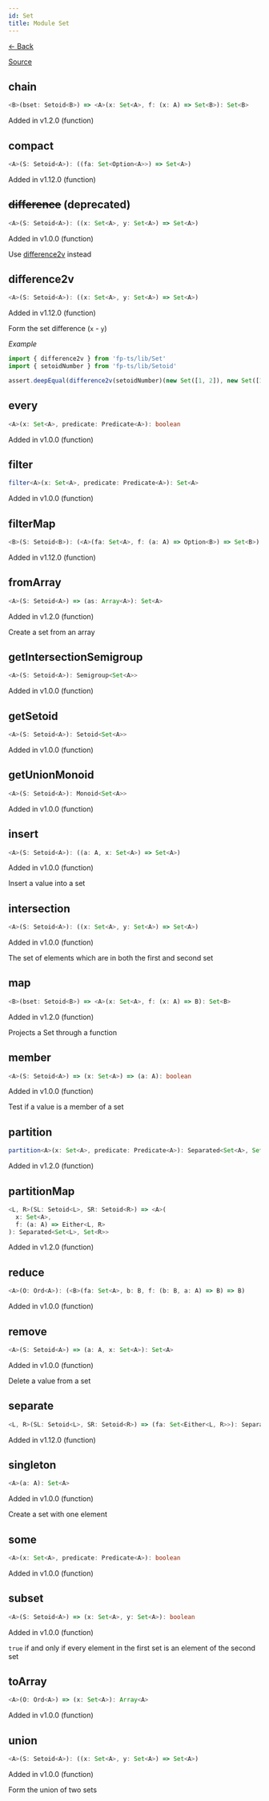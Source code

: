 ```yaml
---
id: Set
title: Module Set
---
```


[← Back](.)

[Source](https://github.com/gcanti/fp-ts/blob/master/src/Set.ts)

## chain

```ts
<B>(bset: Setoid<B>) => <A>(x: Set<A>, f: (x: A) => Set<B>): Set<B>
```

Added in v1.2.0 (function)

## compact

```ts
<A>(S: Setoid<A>): ((fa: Set<Option<A>>) => Set<A>)
```

Added in v1.12.0 (function)

## ~~difference~~ (deprecated)

```ts
<A>(S: Setoid<A>): ((x: Set<A>, y: Set<A>) => Set<A>)
```

Added in v1.0.0 (function)

Use [difference2v](#difference2v) instead

## difference2v

```ts
<A>(S: Setoid<A>): ((x: Set<A>, y: Set<A>) => Set<A>)
```

Added in v1.12.0 (function)

Form the set difference (`x` - `y`)

_Example_

```ts
import { difference2v } from 'fp-ts/lib/Set'
import { setoidNumber } from 'fp-ts/lib/Setoid'

assert.deepEqual(difference2v(setoidNumber)(new Set([1, 2]), new Set([1, 3])), new Set([2]))
```

## every

```ts
<A>(x: Set<A>, predicate: Predicate<A>): boolean
```

Added in v1.0.0 (function)

## filter

```ts
filter<A>(x: Set<A>, predicate: Predicate<A>): Set<A>
```

Added in v1.0.0 (function)

## filterMap

```ts
<B>(S: Setoid<B>): (<A>(fa: Set<A>, f: (a: A) => Option<B>) => Set<B>)
```

Added in v1.12.0 (function)

## fromArray

```ts
<A>(S: Setoid<A>) => (as: Array<A>): Set<A>
```

Added in v1.2.0 (function)

Create a set from an array

## getIntersectionSemigroup

```ts
<A>(S: Setoid<A>): Semigroup<Set<A>>
```

Added in v1.0.0 (function)

## getSetoid

```ts
<A>(S: Setoid<A>): Setoid<Set<A>>
```

Added in v1.0.0 (function)

## getUnionMonoid

```ts
<A>(S: Setoid<A>): Monoid<Set<A>>
```

Added in v1.0.0 (function)

## insert

```ts
<A>(S: Setoid<A>): ((a: A, x: Set<A>) => Set<A>)
```

Added in v1.0.0 (function)

Insert a value into a set

## intersection

```ts
<A>(S: Setoid<A>): ((x: Set<A>, y: Set<A>) => Set<A>)
```

Added in v1.0.0 (function)

The set of elements which are in both the first and second set

## map

```ts
<B>(bset: Setoid<B>) => <A>(x: Set<A>, f: (x: A) => B): Set<B>
```

Added in v1.2.0 (function)

Projects a Set through a function

## member

```ts
<A>(S: Setoid<A>) => (x: Set<A>) => (a: A): boolean
```

Added in v1.0.0 (function)

Test if a value is a member of a set

## partition

```ts
partition<A>(x: Set<A>, predicate: Predicate<A>): Separated<Set<A>, Set<A>>
```

Added in v1.2.0 (function)

## partitionMap

```ts
<L, R>(SL: Setoid<L>, SR: Setoid<R>) => <A>(
  x: Set<A>,
  f: (a: A) => Either<L, R>
): Separated<Set<L>, Set<R>>
```

Added in v1.2.0 (function)

## reduce

```ts
<A>(O: Ord<A>): (<B>(fa: Set<A>, b: B, f: (b: B, a: A) => B) => B)
```

Added in v1.0.0 (function)

## remove

```ts
<A>(S: Setoid<A>) => (a: A, x: Set<A>): Set<A>
```

Added in v1.0.0 (function)

Delete a value from a set

## separate

```ts
<L, R>(SL: Setoid<L>, SR: Setoid<R>) => (fa: Set<Either<L, R>>): Separated<Set<L>, Set<R>>
```

Added in v1.12.0 (function)

## singleton

```ts
<A>(a: A): Set<A>
```

Added in v1.0.0 (function)

Create a set with one element

## some

```ts
<A>(x: Set<A>, predicate: Predicate<A>): boolean
```

Added in v1.0.0 (function)

## subset

```ts
<A>(S: Setoid<A>) => (x: Set<A>, y: Set<A>): boolean
```

Added in v1.0.0 (function)

`true` if and only if every element in the first set is an element of the second set

## toArray

```ts
<A>(O: Ord<A>) => (x: Set<A>): Array<A>
```

Added in v1.0.0 (function)

## union

```ts
<A>(S: Setoid<A>): ((x: Set<A>, y: Set<A>) => Set<A>)
```

Added in v1.0.0 (function)

Form the union of two sets
